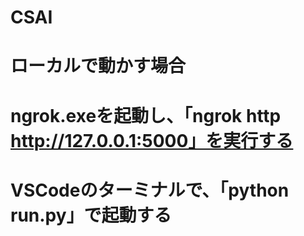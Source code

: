 # CSAI

# ローカルで動かす場合
# ngrok.exeを起動し、「ngrok http http://127.0.0.1:5000」を実行する
# VSCodeのターミナルで、「python run.py」で起動する 
